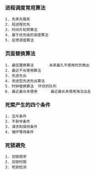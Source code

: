 ### 进程调度常用算法 ###
	1. 先来先服务
	2. 短进程优先
	3. 时间片轮转算法
	4. 基于优先级的调度算法
	5. 反馈调度算法
### 页面替换算法 ###
	1. 最佳置换算法	    未来最久不使用的页换出
	2. 最近不长使用算法
	3. 先进先出
	4. 改进型先进先出算法
	5. 时钟替换算法  环状的队列
	6. 最近最长未使用   	最近最长未使用淘汰出去

### 死索产生的四个条件 ###
	1. 互斥条件
	2. 不剥夺条件
	3. 请求和保持条件
	4. 循环等待条件
### 死锁避免 ###
	1. 加锁顺序
	2. 加锁时限
	3. 死锁检测
